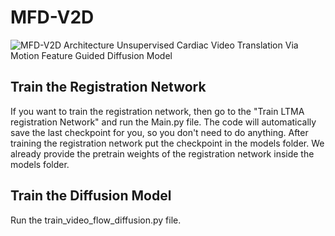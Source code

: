# MFD-V2D
![MFD-V2D Architecture](figures/mfd_v2d_architecture.png)
Unsupervised Cardiac Video Translation Via Motion Feature Guided Diffusion Model

## Train the Registration Network
If you want to train the registration network, then go to the "Train LTMA registration Network" and run the Main.py file. The code will automatically save the last checkpoint for you, so you don't need to do anything. After training the registration network put the checkpoint in the models folder. We already provide the pretrain weights of the registration network inside the models folder.

## Train the Diffusion Model
Run the train_video_flow_diffusion.py file. 

